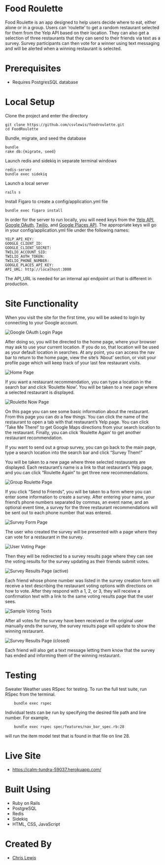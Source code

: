 # Food Roulette

Food Roulette is an app designed to help users decide where to eat, either alone or in a group. Users can ‘roulette’ to get a random restaurant selected for them from the Yelp API based on their location. They can also get a selection of three restaurants that they can send to their friends via text as a survey. Survey participants can then vote for a winner using text messaging and will be alerted when a winning restaurant is selected.

# Prerequisites	
- Requires PostgresSQL database

# Local Setup

Clone the project and enter the directory

	git clone https://github.com/csvlewis/foodroulette.git
	cd FoodRoulette

Bundle, migrate, and seed the database

	bundle
	rake db:{migrate, seed}

Launch redis and sidekiq in separate terminal windows

	redis-server
	bundle exec sidekiq

Launch a local server

	rails s

Install Figaro to create a config/application.yml file

	bundle exec figaro install

In order for the server to run locally, you will need keys from the [Yelp API](https://www.yelp.com/developers/v3/manage_app), [Google OAuth](https://console.developers.google.com/), [Twilio](https://www.twilio.com/try-twilio), and [Google Places API](https://developers.google.com/maps/documentation/javascript/get-api-key#step-1-get-an-api-key). The appropriate keys will go in your config/application.yml file under the following names:

	YELP_API_KEY: 
	GOOGLE_CLIENT_ID: 
	GOOGLE_CLIENT_SECRET: 
	TWILIO_ACCOUNT_SID: 
	TWILIO_AUTH_TOKEN: 
	TWILIO_PHONE_NUMBER: 
	GOOGLE_PLACES_API_KEY:
	API_URL: http://localhost:3000

The API_URL is needed for an internal api endpoint uri that is different in production.

# Site Functionality

When you visit the site for the first time, you will be asked to login by connecting to your Google account.

![Google OAuth Login Page](/images/OAuth.png?raw=true)

After doing so, you will be directed to the home page, where your browser may ask to use your current location. If you do so, that location will be used as your default location in searches. At any point, you can access the nav bar to return to the home page, view the site’s ‘About’ section, or visit your profile page which will keep track of your last few restaurant visits.

![Home Page](/images/Home.png?raw=true)

If you want a restaurant recommendation, you can type a location in the search bar and click ‘Roulette Now’. You will be taken to a new page where a selected restaurant is displayed.

![Roulette Now Page](/images/SingleRoulette.png?raw=true)

On this page you can see some basic information about the restaurant. From this page you can do a few things. You can click the name of the restaurant to open a tab with that restaurant’s Yelp page. You can click ‘Take Me There!’ to get Google Maps directions from your search location to the restaurant. Finally, you can click ‘Roulette Again’ to get another restaurant recommendation.

If you want to send out a group survey, you can go back to the main page, type a search location into the search bar and click “Survey Them!”

You will be taken to a new page where three selected restaurants are displayed. Each restaurant’s name is a link to that restaurant’s Yelp page, and you can click “Roulette Again” to get three new recommendations.

![Group Roulette Page](/images/GroupRoulette.png?raw=true)

If you click “Send to Friends”, you will be taken to a form where you can enter some information to create a survey. After entering your name, your friend’s phone numbers separated by commas, an event name, and an optional event time, a survey for the three restaurant recommendations will be sent out to each phone number that was entered.

![Survey Form Page](/images/SurveyForm.png?raw=true)

The user who created the survey will be presented with a page where they can vote for a restaurant in the survey.

![User Voting Page](/images/UserVote.png?raw=true)

Then they will be redirected to a survey results page where they can see the voting results for the survey updating as their friends submit votes.

![Survey Results Page (active)](/images/SurveyResultsActive.png?raw=true)

Each friend whose phone number was listed in the survey creation form will receive a text describing the restaurant voting options with directions on how to vote. After they respond with a 1, 2, or 3, they will receive a confirmation text with a link to the same voting results page that the user sees.

![Sample Voting Texts](/images/Text.png?raw=true)

After all votes for the survey have been received or the original user manually ends the survey, the survey results page will update to show the winning restaurant.

![Survey Results Page (closed)](/images/SurveyResultsClosed.png?raw=true)

Each friend will also get a text message letting them know that the survey has ended and informing them of the winning restaurant.

# Testing

Sweater Weather uses RSpec for testing. To run the full test suite, run RSpec from the terminal.

        bundle exec rspec
        
Individual tests can be run by specifying the desired file path and line number. For example,

        bundle exec rspec spec/features/nav_bar_spec.rb:28
        
will run the item model test that is found in that file on line 28.

# Live Site

- https://calm-tundra-59037.herokuapp.com/

# Built Using
- Ruby on Rails
- PostgreSQL
- Redis
- Sidekiq
- HTML, CSS, JavaScript

# Created By
- [Chris Lewis](https://github.com/csvlewis)
